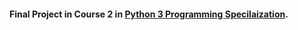 #### Final Project in Course 2 in [Python 3 Programming Specilaization](https://www.coursera.org/programs/dlsei-phase-2-52jvh/specializations/python-3-programming).
